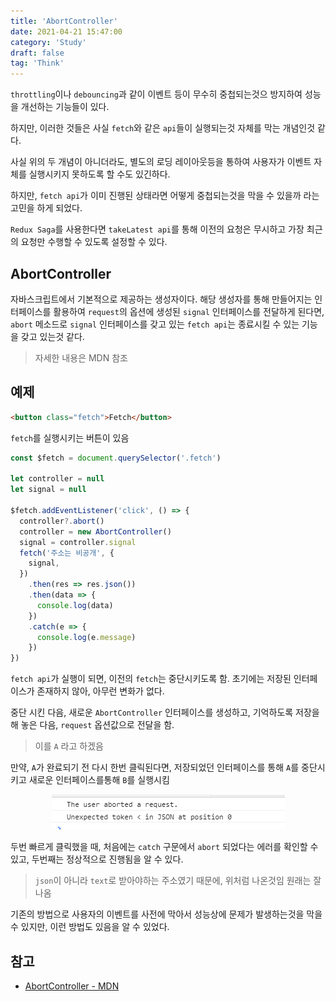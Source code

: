 ```yaml
---
title: 'AbortController'
date: 2021-04-21 15:47:00
category: 'Study'
draft: false
tag: 'Think'
---
```


`throttling`이나 `debouncing`과 같이 이벤트 등이 무수히 중첩되는것으 방지하여 성능을 개선하는 기능들이 있다.

하지만, 이러한 것들은 사실 `fetch`와 같은 `api`들이 실행되는것 자체를 막는 개념인것 같다.

사실 위의 두 개념이 아니더라도, 별도의 로딩 레이아웃등을 통하여 사용자가 이벤트 자체를 실행시키지 못하도록 할 수도 있긴하다.

하지만, `fetch api`가 이미 진행된 상태라면 어떻게 중첩되는것을 막을 수 있을까 라는 고민을 하게 되었다.

`Redux Saga`를 사용한다면 `takeLatest api`를 통해 이전의 요청은 무시하고 가장 최근의 요청만 수행할 수 있도록 설정할 수 있다.

## AbortController

자바스크립트에서 기본적으로 제공하는 생성자이다. 해당 생성자를 통해 만들어지는 인터페이스를 활용하여 `request`의 옵션에 생성된 `signal` 인터페이스를 전달하게 된다면, `abort` 메소드로 `signal` 인터페이스를 갖고 있는 `fetch api`는 종료시킬 수 있는 기능을 갖고 있는것 같다.

> 자세한 내용은 MDN 참조

## 예제

```html
<button class="fetch">Fetch</button>
```

`fetch`를 실행시키는 버튼이 있음

```ts
const $fetch = document.querySelector('.fetch')

let controller = null
let signal = null

$fetch.addEventListener('click', () => {
  controller?.abort()
  controller = new AbortController()
  signal = controller.signal
  fetch('주소는 비공개', {
    signal,
  })
    .then(res => res.json())
    .then(data => {
      console.log(data)
    })
    .catch(e => {
      console.log(e.message)
    })
})
```

`fetch api`가 실행이 되면, 이전의 `fetch`는 중단시키도록 함. 초기에는 저장된 인터페이스가 존재하지 않아, 아무런 변화가 없다.

중단 시킨 다음, 새로운 `AbortController` 인터페이스를 생성하고, 기억하도록 저장을 해 놓은 다음, `request` 옵션값으로 전달을 함.

> 이를 `A` 라고 하겠음

만약, `A`가 완료되기 전 다시 한번 클릭된다면, 저장되었던 인터페이스를 통해 `A`를 중단시키고 새로운 인터페이스를통해 `B`를 실행시킴

<div style="margin : 0 auto; text-align : center">
  <img src="/img/2021/04/22/1.PNG?raw=true" alt="abortcontroller">
</div>

두번 빠르게 클릭했을 때, 처음에는 `catch` 구문에서 `abort` 되었다는 에러를 확인할 수 있고, 두번째는 정상적으로 진행됨을 알 수 있다.

> `json`이 아니라 `text`로 받아야하는 주소였기 때문에, 위처럼 나온것임 원래는 잘 나옴

기존의 방법으로 사용자의 이벤트를 사전에 막아서 성능상에 문제가 발생하는것을 막을 수 있지만, 이런 방법도 있음을 알 수 있었다.

## 참고

- [AbortController - MDN](https://developer.mozilla.org/ko/docs/Web/API/AbortController)
